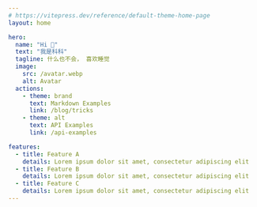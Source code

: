```yaml
---
# https://vitepress.dev/reference/default-theme-home-page
layout: home

hero:
  name: "Hi 👋"
  text: "我是科科"
  tagline: 什么也不会， 喜欢睡觉
  image:
    src: /avatar.webp
    alt: Avatar
  actions:
    - theme: brand
      text: Markdown Examples
      link: /blog/tricks
    - theme: alt
      text: API Examples
      link: /api-examples

features:
  - title: Feature A
    details: Lorem ipsum dolor sit amet, consectetur adipiscing elit
  - title: Feature B
    details: Lorem ipsum dolor sit amet, consectetur adipiscing elit
  - title: Feature C
    details: Lorem ipsum dolor sit amet, consectetur adipiscing elit
---
```

